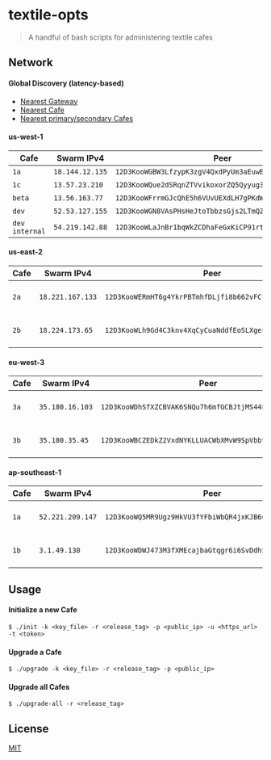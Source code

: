 # textile-opts

> A handful of bash scripts for administering textile cafes

## Network

#### Global Discovery (latency-based)

- [Nearest Gateway](https://gateway.textile.cafe)
- [Nearest Cafe](https://gateway.textile.cafe/cafe)
- [Nearest primary/secondary Cafes](https://gateway.textile.cafe/cafes)

#### us-west-1

| Cafe | Swarm IPv4 | Peer | API | Gateway |
| --- | --- | --- | --- | --- |
| `1a` | `18.144.12.135` | `12D3KooWGBW3LfzypK3zgV4QxdPyUm3aEuwBDMKRRpCPm9FrJvar` | [us-west-1a](https://us-west-1a.textile.cafe) | [us-west-1](https://gateway.us-west-1.textile.cafe) |
| `1c` | `13.57.23.210` | `12D3KooWQue2dSRqnZTVvikoxorZQ5Qyyug3hV65rYnWYpYsNMRE` | [us-west-1c](https://us-west-1c.textile.cafe) | [us-west-1](https://gateway.us-west-1.textile.cafe) |
| `beta` | `13.56.163.77` | `12D3KooWFrrmGJcQhE5h6VUvUEXdLH7gPKdWh2q4CEM62rFGcFpr` | [us-west-beta](https://us-west-beta.textile.cafe) | [us-west-beta](https://us-west-beta.textile.cafe/ipfs) |
| `dev` | `52.53.127.155` | `12D3KooWGN8VAsPHsHeJtoTbbzsGjs2LTmQZ6wFKvuPich1TYmYY` | [us-west-dev](https://us-west-dev.textile.cafe) | [us-west-dev](https://us-west-dev.textile.cafe/ipfs) |
| `dev internal` | `54.219.142.88` | `12D3KooWLaJnBr1bqWkZCDhaFeGxKiCP91rt2gQ8rn7Lx7kcKAMY` | [54.219.142.88:40601](http://54.219.142.88:40601) | [54.219.142.88](http://54.219.142.88) |

#### us-east-2

| Cafe | Swarm IPv4 | Peer | API | Gateway |
| --- | --- | --- | --- | --- |
| `2a` | `18.221.167.133` | `12D3KooWERmHT6g4YkrPBTmhfDLjfi8b662vFCfvBXqzcdkPGQn1` | [us-east-2a](https://us-east-2a.textile.cafe) | [us-east-2](https://gateway.us-east-2.textile.cafe) |
| `2b` | `18.224.173.65` | `12D3KooWLh9Gd4C3knv4XqCyCuaNddfEoSLXgekVJzRyC5vsjv5d` | [us-east-2b](https://us-east-2b.textile.cafe) | [us-east-2](https://gateway.us-east-2.textile.cafe) |

#### eu-west-3

| Cafe | Swarm IPv4 | Peer | API | Gateway |
| --- | --- | --- | --- | --- |
| `3a` | `35.180.16.103` | `12D3KooWDhSfXZCBVAK6SNQu7h6mfGCBJtjMS44PW5YA5YCjVmjB` | [eu-west-3a](https://eu-west-3a.textile.cafe) | [eu-west-3](https://gateway.eu-west-3.textile.cafe) |
| `3b` | `35.180.35.45` | `12D3KooWBCZEDkZ2VxdNYKLLUACWbXMvW9SpVbbvoFR9CtH4qJv9` | [eu-west-3b](https://eu-west-3b.textile.cafe) | [eu-west-3](https://gateway.eu-west-3.textile.cafe) |

#### ap-southeast-1

| Cafe | Swarm IPv4 | Peer | API | Gateway |
| --- | --- | --- | --- | --- |
| `1a` | `52.221.209.147` | `12D3KooWQ5MR9Ugz9HkVU3fYFbiWbQR4jxKJB66JoSY7nP5ShsqQ` | [ap-southeast-1a](https://ap-southeast-1a.textile.cafe) | [ap-southeast-1](https://gateway.ap-southeast-1.textile.cafe) |
| `1b` | `3.1.49.130` | `12D3KooWDWJ473M3fXMEcajbaGtqgr6i6SvDdh5Ru9i5ZzoJ9Qy8` | [ap-southeast-1b](https://ap-southeast-1b.textile.cafe) | [ap-southeast-1](https://gateway.ap-southeast-1.textile.cafe) |

## Usage

#### Initialize a new Cafe

```
$ ./init -k <key_file> -r <release_tag> -p <public_ip> -u <https_url> -t <token>
```

#### Upgrade a Cafe

```
$ ./upgrade -k <key_file> -r <release_tag> -p <public_ip>
```

#### Upgrade all Cafes

```
$ ./upgrade-all -r <release_tag>
```

## License

[MIT](LICENSE)
